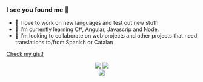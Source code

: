 ### I see you found me 👀

-   🔭 I love to work on new languages and test out new stuff!
-   🌱 I’m currently learning C#, Angular, Javascrip and Node.
-   👯 I’m looking to collaborate on web projects and other projects that need translations to/from Spanish or Catalan

[Check my gist!](https://gist.github.com/Gummiees)

<div align="center">
  <img src="https://github-readme-stats.vercel.app/api?username=Gummiees&count_private=true&show_icons=true&theme=dracula" />
  <img src="https://github-readme-stats.vercel.app/api/top-langs/?username=Gummiees&theme=dracula&layout=compact" />
</div>
<div align="center">
  <img src="https://github-readme-stats.vercel.app/api/wakatime?username=gummie" />
</div>
